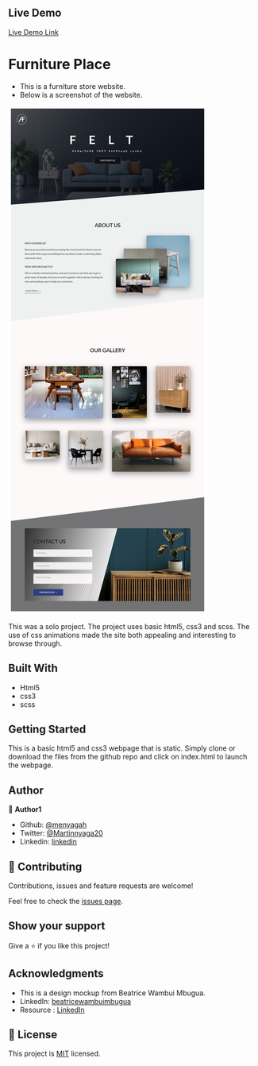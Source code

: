## Live Demo

[Live Demo Link](https://menyagah.github.io/Furniture_place/)

# Furniture Place

- This is a furniture store website.
- Below is a screenshot of the website.

![screenshot](img/shot.png)

This was a solo project. The project uses basic html5, css3 and scss.
The use of css animations made the site both appealing and interesting to browse through.

## Built With

- Html5
- css3
- scss

## Getting Started

This is a basic html5 and css3 webpage that is static. Simply clone or download the files from the github repo and click on index.html to launch the webpage.

## Author

👤 **Author1**

- Github: [@menyagah](https://github.com/menyagah)
- Twitter: [@Martinnyaga20](https://twitter.com/Martinnyaga20)
- Linkedin: [linkedin](https://www.linkedin.com/in/martin-nyagah/)

## 🤝 Contributing

Contributions, issues and feature requests are welcome!

Feel free to check the [issues page](issues/).

## Show your support

Give a ⭐️ if you like this project!

## Acknowledgments

- This is a design mockup from Beatrice Wambui Mbugua.
- LinkedIn: [beatricewambuimbugua](https://www.linkedin.com/in/beatricewambuimbugua/)
- Resource : [LinkedIn](https://www.linkedin.com/posts/beatricewambuimbugua_uxdesign-ui-activity-6926460570825019394-6Vwl?utm_source=linkedin_share&utm_medium=member_desktop_web)

## 📝 License

This project is [MIT](lic.url) licensed.
